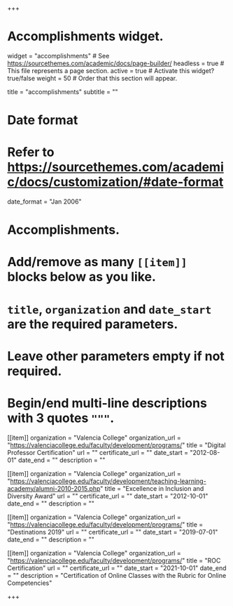 +++
# Accomplishments widget.
widget = "accomplishments"  # See https://sourcethemes.com/academic/docs/page-builder/
headless = true  # This file represents a page section.
active = true  # Activate this widget? true/false
weight = 50  # Order that this section will appear.

title = "accomplish&shy;ments"
subtitle = ""

# Date format
#   Refer to https://sourcethemes.com/academic/docs/customization/#date-format
date_format = "Jan 2006"

# Accomplishments.
#   Add/remove as many `[[item]]` blocks below as you like.
#   `title`, `organization` and `date_start` are the required parameters.
#   Leave other parameters empty if not required.
#   Begin/end multi-line descriptions with 3 quotes `"""`.

[[item]]
  organization = "Valencia College"
  organization_url = "https://valenciacollege.edu/faculty/development/programs/"
  title = "Digital Professor Certification"
  url = ""
  certificate_url = ""
  date_start = "2012-08-01"
  date_end = ""
  description = ""

[[item]]
  organization = "Valencia College"
  organization_url = "https://valenciacollege.edu/faculty/development/teaching-learning-academy/alumni-2010-2015.php"
  title = "Excellence in Inclusion and Diversity Award"
  url = ""
  certificate_url = ""
  date_start = "2012-10-01"
  date_end = ""
  description = ""

[[item]]
  organization = "Valencia College"
  organization_url = "https://valenciacollege.edu/faculty/development/programs/"
  title = "Destinations 2019"
  url = ""
  certificate_url = ""
  date_start = "2019-07-01"
  date_end = ""
  description = ""

[[item]]
  organization = "Valencia College"
  organization_url = "https://valenciacollege.edu/faculty/development/programs/"
  title = "ROC Certification"
  url = ""
  certificate_url = ""
  date_start = "2021-10-01"
  date_end = ""
  description = "Certification of Online Classes with the Rubric for Online Competencies"

+++